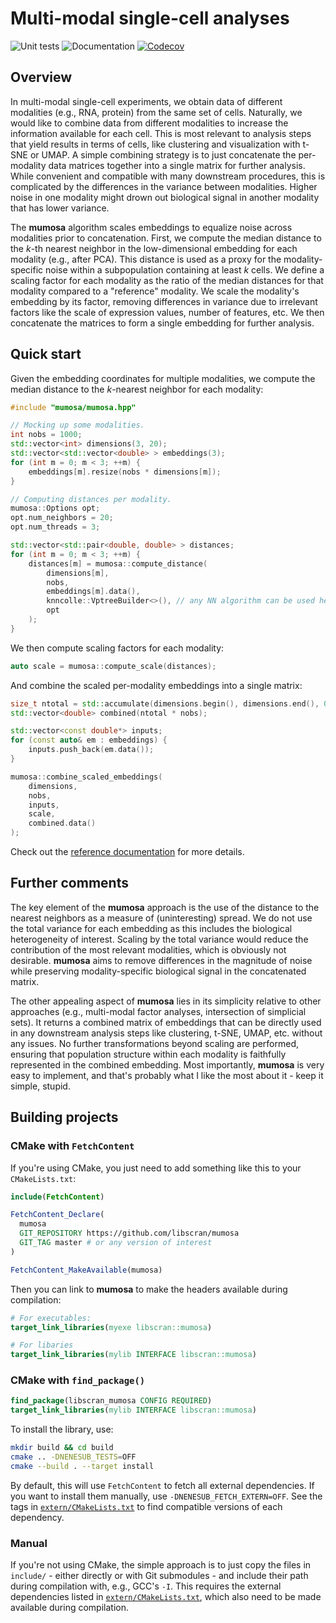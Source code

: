 # Multi-modal single-cell analyses

![Unit tests](https://github.com/libscran/mumosa/actions/workflows/run-tests.yaml/badge.svg)
![Documentation](https://github.com/libscran/mumosa/actions/workflows/doxygenate.yaml/badge.svg)
[![Codecov](https://codecov.io/gh/libscran/mumosa/graph/badge.svg?token=6lt7ykKjoH)](https://codecov.io/gh/libscran/mumosa)

## Overview

In multi-modal single-cell experiments, we obtain data of different modalities (e.g., RNA, protein) from the same set of cells.
Naturally, we would like to combine data from different modalities to increase the information available for each cell.
This is most relevant to analysis steps that yield results in terms of cells, like clustering and visualization with t-SNE or UMAP.
A simple combining strategy is to just concatenate the per-modality data matrices together into a single matrix for further analysis.
While convenient and compatible with many downstream procedures, this is complicated by the differences in the variance between modalities. 
Higher noise in one modality might drown out biological signal in another modality that has lower variance.

The **mumosa** algorithm scales embeddings to equalize noise across modalities prior to concatenation.
First, we compute the median distance to the $k$-th nearest neighbor in the low-dimensional embedding for each modality (e.g., after PCA).
This distance is used as a proxy for the modality-specific noise within a subpopulation containing at least $k$ cells.
We define a scaling factor for each modality as the ratio of the median distances for that modality compared to a "reference" modality.
We scale the modality's embedding by its factor, removing differences in variance due to irrelevant factors like the scale of expression values, number of features, etc.
We then concatenate the matrices to form a single embedding for further analysis.

## Quick start

Given the embedding coordinates for multiple modalities, we compute the median distance to the $k$-nearest neighbor for each modality: 

```cpp
#include "mumosa/mumosa.hpp"

// Mocking up some modalities.
int nobs = 1000;
std::vector<int> dimensions(3, 20);
std::vector<std::vector<double> > embeddings(3);
for (int m = 0; m < 3; ++m) {
    embeddings[m].resize(nobs * dimensions[m]);
}

// Computing distances per modality.
mumosa::Options opt;
opt.num_neighbors = 20;
opt.num_threads = 3;

std::vector<std::pair<double, double> > distances;
for (int m = 0; m < 3; ++m) {
    distances[m] = mumosa::compute_distance(
        dimensions[m],
        nobs,
        embeddings[m].data(),
        knncolle::VptreeBuilder<>(), // any NN algorithm can be used here.
        opt
    );
}
```

We then compute scaling factors for each modality:

```cpp
auto scale = mumosa::compute_scale(distances);
```

And combine the scaled per-modality embeddings into a single matrix:

```cpp
size_t ntotal = std::accumulate(dimensions.begin(), dimensions.end(), 0);
std::vector<double> combined(ntotal * nobs);

std::vector<const double*> inputs;
for (const auto& em : embeddings) {
    inputs.push_back(em.data());
}

mumosa::combine_scaled_embeddings(
    dimensions,
    nobs,
    inputs,
    scale,
    combined.data()
);
```

Check out the [reference documentation](https://libscran.github.io/mumosa) for more details.

## Further comments

The key element of the **mumosa** approach is the use of the distance to the nearest neighbors as a measure of (uninteresting) spread.
We do not use the total variance for each embedding as this includes the biological heterogeneity of interest.
Scaling by the total variance would reduce the contribution of the most relevant modalities, which is obviously not desirable.
**mumosa** aims to remove differences in the magnitude of noise while preserving modality-specific biological signal in the concatenated matrix.

The other appealing aspect of **mumosa** lies in its simplicity relative to other approaches (e.g., multi-modal factor analyses, intersection of simplicial sets). 
It returns a combined matrix of embeddings that can be directly used in any downstream analysis steps like clustering, t-SNE, UMAP, etc. without any issues.
No further transformations beyond scaling are performed, ensuring that population structure within each modality is faithfully represented in the combined embedding.
Most importantly, **mumosa** is very easy to implement, and that's probably what I like the most about it - keep it simple, stupid. 

## Building projects

### CMake with `FetchContent`

If you're using CMake, you just need to add something like this to your `CMakeLists.txt`:

```cmake
include(FetchContent)

FetchContent_Declare(
  mumosa
  GIT_REPOSITORY https://github.com/libscran/mumosa
  GIT_TAG master # or any version of interest
)

FetchContent_MakeAvailable(mumosa)
```

Then you can link to **mumosa** to make the headers available during compilation:

```cmake
# For executables:
target_link_libraries(myexe libscran::mumosa)

# For libaries
target_link_libraries(mylib INTERFACE libscran::mumosa)
```

### CMake with `find_package()`

```cmake
find_package(libscran_mumosa CONFIG REQUIRED)
target_link_libraries(mylib INTERFACE libscran::mumosa)
```

To install the library, use:

```sh
mkdir build && cd build
cmake .. -DNENESUB_TESTS=OFF
cmake --build . --target install
```

By default, this will use `FetchContent` to fetch all external dependencies.
If you want to install them manually, use `-DNENESUB_FETCH_EXTERN=OFF`.
See the tags in [`extern/CMakeLists.txt`](extern/CMakeLists.txt) to find compatible versions of each dependency.

### Manual

If you're not using CMake, the simple approach is to just copy the files in `include/` - either directly or with Git submodules - and include their path during compilation with, e.g., GCC's `-I`.
This requires the external dependencies listed in [`extern/CMakeLists.txt`](extern/CMakeLists.txt), which also need to be made available during compilation.

